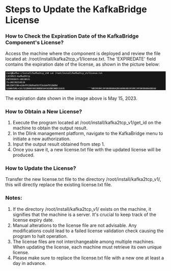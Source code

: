 # Steps to Update the KafkaBridge License
### How to Check the Expiration Date of the KafkaBridge Component's License?

Access the machine where the component is deployed and review the file located at: /root/install/kafka2tcp_v1/license.txt. The 'EXPIREDATE' field contains the expiration date of the license, as shown in the picture below:

![License](img/License.png "License.png")

The expiration date shown in the image above is May 15, 2023.

### How to Obtain a New License?

1. Execute the program located at /root/install/kafka2tcp_v1/get_id on the machine to obtain the output result.
2. In the Dlink management platform, navigate to the KafkaBridge menu to initiate a new authorization.
3. Input the output result obtained from step 1.
4. Once you save it, a new license.txt file with the updated license will be produced.

### How to Update the License?

Transfer the new license.txt file to the directory /root/install/kafka2tcp_v1/, this will directly replace the existing license.txt file.

### Notes:

1. If the directory /root/install/kafka2tcp_v1/ exists on the machine, it signifies that the machine is a server. It's crucial to keep track of the license expiry date.
2. Manual alterations to the license file are not advisable. Any modifications could lead to a failed license validation check causing the program to halt operation.
3. The license files are not interchangeable among multiple machines. When updating the license, each machine must retrieve its own unique license.
4. Please make sure to replace the license.txt file with a new one at least a day in advance.

